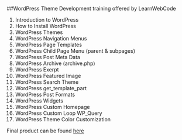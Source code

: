 ##WordPress Theme Development
training offered by LearnWebCode

1. Introduction to WordPress
2. How to Install WordPress
3. WordPress Themes
4. WordPress Navigation Menus
5. WordPress Page Templates
6. WordPress Child Page Menu (parent & subpages)
7. WordPress Post Meta Data
8. WordPress Archive (archive.php)
9. WordPress Exerpt
10. WordPress Featured Image
11. WordPress Search Theme
12. WordPress get_template_part
13. WordPress Post Formats
14. WordPress Widgets
15. WordPress Custom Homepage
16. WordPress Custom Loop WP_Query
17. WordPress Theme Color Customization

Final product can be found [here](https://github.com/bmei/wordpress-theme-development/simple-yet-elegant)

